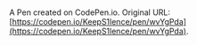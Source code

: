 # 

A Pen created on CodePen.io. Original URL: [https://codepen.io/KeepS1lence/pen/wvYgPda](https://codepen.io/KeepS1lence/pen/wvYgPda).

